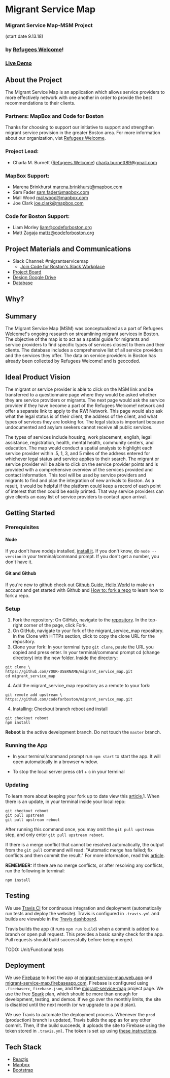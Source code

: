 # Migrant Service Map

### Migrant Service Map-MSM Project

(start date 9.13.18)

### by [Refugees Welcome](https://refugeeswelcomehome.org/)!

### [Live Demo](https://migrant-service-map.web.app)

## About the Project

The Migrant Service Map is an application which allows service providers to more effectively network with one another in order to provide the best recommendations to their clients. 

### Partners: MapBox and Code for Boston

Thanks for choosing to support our initiative to support and strengthen migrant service provision in the greater Boston area. For more information about our organization, vist [Refugees Welcome](https://refugeeswelcomehome.org/).

### Project Lead:

- Charla M. Burnett ([Refugees Welcome](https://refugeeswelcomehome.org/)) charla.burnett89@gmail.com

### MapBox Support:

- Marena Brinkhurst marena.brinkhurst@mapbox.com
- Sam Fader sam.fader@mapbox.com
- Mall Wood mal.wood@mapbox.com
- Joe Clark joe.clark@mapbox.com

### Code for Boston Support:

- Liam Morley liam@codeforboston.org
- Matt Zagaja mattz@codeforboston.org

## Project Materials and Communications

- Slack Channel: #migrantservicemap
  - [Join Code for Boston's Slack Workplace](https://communityinviter.com/apps/cfb-public/code-for-boston)
- [Project Board](https://trello.com/invite/b/rVNLIxod/2c7ced88a95f6514f8ef49eb2e622cd8/migrant-service-map)
- [Design Google Drive](https://drive.google.com/drive/folders/12cSCKSf9IQT1nMJUomWFQNyG2PLCsmOw)
- [Database](https://docs.google.com/spreadsheets/d/1yuYBtejcDPPxkY3ogHkqGEp7h3RrZ_3B2SUsraASWcs/edit?usp=sharing)

## Why? 

## Summary

The Migrant Service Map (MSM) was conceptualized as a part of Refugees Welcome!'s ongoing research on streamlining migrant services in Boston. The objective of the map is to act as a spatial guide for migrants and service providers to find specific types of services closest to them and their clients. The database includes a comprehensive list of all service providers and the services they offer. The data on service providers in Boston has already been collected by Refugees Welcome! and is geocoded.

## Ideal Product Vision
 
The migrant or service provider is able to click on the MSM link and be transferred to a questionnaire page where they would be asked whether they are service providers or migrants. The next page would ask the service provider if they have become a part of the Refugees Welcome! network and offer a separate link to apply to the RW! Network. This page would also ask what the legal status is of their client, the address of the client, and what types of services they are looking for. The legal status is important because undocumented and asylum seekers cannot receive all public services.

The types of services include housing, work placement, english, legal assistance, registration, health, mental health, community centers, and education. The map would conduct a spatial analysis to highlight each service provider within .5, 1, 3, and 5 miles of the address entered for whichever legal status and service applies to their search. The migrant or service provider will be able to click on the service provider points and is provided with a comprehensive overview of the services provided and contact information. This tool will be used by service providers and migrants to find and plan the integration of new arrivals to Boston. As a result, it would be helpful if the platform could keep a record of each point of interest that then could be easily printed. That way service providers can give clients an easy list of service providers to contact upon arrival.

## Getting Started

### Prerequisites

#### Node

If you don't have nodejs installed, [install it](https://nodejs.org/en/download/). If you don't know, do `node --version` in your terminal/command prompt. If you don't get a number, you don't have it.

#### Git and Github

If you're new to github check out [Github Guide, Hello World](https://guides.github.com/activities/hello-world/) to make an account and get started with Github and [How to: fork a repo](https://help.github.com/articles/fork-a-repo/) to learn how to fork a repo.

### Setup

1. Fork the repository: On GitHub, navigate to the [repository](https://github.com/codeforboston/migrant_service_map). In the top-right corner of the page, click Fork.
2. On GitHub, navigate to your fork of the migrant_service_map repository. In the Clone with HTTPs section, click to copy the clone URL for the repository.
3. Clone your fork: In your terminal type `git clone`, paste the URL you copied and press enter. In your terminal/command prompt cd (change directory) into the new folder. Inside the directory:

```
git clone \
https://github.com/YOUR-USERNAME/migrant_service_map.git
cd migrant_service_map
```

4. Add the migrant_service_map repository as a remote to your fork:

```
git remote add upstream \
https://github.com/codeforboston/migrant_service_map.git
```

4. Installing: Checkout branch reboot and install

```
git checkout reboot
npm install
```

**Reboot** is the active development branch. Do not touch the `master` branch.

### Running the App

- In your terminal/command prompt run `npm start` to start the app. It will open automatically in a browser window.

- To stop the local server press ctrl + c in your terminal

### Updating

To learn more about keeping your fork up to date view this [article](https://help.github.com/articles/syncing-a-fork/),1. When there is an update, in your terminal inside your local repo:

```
git checkout reboot
git pull upstream
git pull upstream reboot
```

After running this command once, you may omit the `git pull upstream` step, and only enter `git pull upstream reboot`.

If there is a merge conflict that cannot be resolved automatically, the output from the `git pull` command will read: "Automatic merge has failed; fix conflicts and then commit the result." For more information, read this [article](https://help.github.com/articles/resolving-a-merge-conflict-using-the-command-line/).

**REMEMBER:** If there are no merge conflicts, or after resolving any conflicts, run the following in terminal:

```
npm install
```

## Testing

We use [Travis CI](https://docs.travis-ci.com/) for continuous integration and deployment (automatically run tests and deploy the website). Travis is configured in `.travis.yml` and builds are viewable in the [Travis dashboard](https://travis-ci.org/codeforboston/migrant_service_map).

Travis builds the app (it runs `npm run build`) when a commit is added to a branch or open pull request. This provides a basic sanity check for the app. Pull requests should build successfully before being merged.

TODO: Unit/Functional tests

## Deployment

We use [Firebase](https://firebase.google.com/docs/hosting) to host the app at [migrant-service-map.web.app](https://migrant-service-map.web.app) and [migrant-service-map.firebaseapp.com](https://migrant-service-map.firebaseapp.com). Firebase is configured using `.firebaserc`, `firebase.json`, and the [migrant-service-map](https://console.firebase.google.com/project/migrant-service-map/hosting/main) project page. We use the free [Spark](https://firebase.google.com/pricing) plan, which should be more than enough for development, testing, and demos. If we go over the monthly limits, the site is disabled until the next month (or we upgrade to a paid plan).

We use Travis to automate the deployment process. Whenever the `prod` (production) branch is updated, Travis builds the app as for any other commit. Then, if the build succeeds, it uploads the site to Firebase using the token stored in `.travis.yml`. The token is set up using [these instructions](https://docs.travis-ci.com/user/deployment/firebase/#generating-your-firebase-token).

## Tech Stack

- [Reactjs](https://facebook.github.io/react/docs/react-api.html)
- [Mapbox](https://www.mapbox.com/)
- [Bootstrap](https://getbootstrap.com/)
